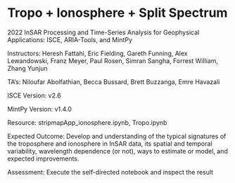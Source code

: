 # Tropo + Ionosphere + Split Spectrum
2022 InSAR Processing and Time-Series Analysis for Geophysical Applications: ISCE, ARIA-Tools, and MintPy

Instructors: Heresh Fattahi, Eric Fielding, Gareth Funning, Alex Lewandowski, Franz Meyer, Paul Rosen, Simran Sangha, Forrest William, Zhang Yunjun

TA’s: Niloufar Abolfathian, Becca Bussard, Brett Buzzanga, Emre Havazali

ISCE Version: v2.6

MintPy Version: v1.4.0

Resource: stripmapApp_ionosphere.ipynb, Tropo.ipynb

Expected Outcome: Develop and understanding of the typical signatures of the troposphere and ionosphere in InSAR data, its spatial and temporal variability, wavelength dependence (or not), ways to estimate or model, and expected improvements.

Assessment: Execute the self-directed notebook and inspect the result
